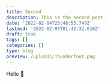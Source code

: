 ```yaml
---
title: Second
description: This is the second post.
date: '2022-02-04T23:48:55.749Z'
lastmod: '2022-02-05T01:42:32.610Z'
draft: true
tags: []
categories: []
type: blog
preview: /uploads/Thunderfoot.png
---
```


Hello :tada: